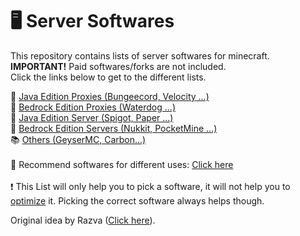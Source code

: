 # 🖥 Server Softwares
This repository contains lists of server softwares for minecraft.
</br>
**IMPORTANT!** Paid softwares/forks are not included.
</br>
Click the links below to get to the different lists.

📕 <a href="java/PROXIES.md">Java Edition Proxies (Bungeecord, Velocity ...)</a>
</br>
📘 <a href="bedrock/PROXIES.md">Bedrock Edition Proxies (Waterdog ...)</a>
</br>
📗 <a href="java/">Java Edition Server (Spigot, Paper ...)</a>
</br>
📙 <a href="bedrock/">Bedrock Edition Servers (Nukkit, PocketMine ...)</a>
</br>
📚 <a href="OTHERS.md">Others (GeyserMC, Carbon...)</a>
</br></br>
📀 Recommend softwares for different uses: <a href="RECOMMEND.md">Click here</a>
</br></br>
❗ This List will only help you to pick a software, it will not help you to [optimize](https://github.com/YouHaveTrouble/minecraft-optimization) it. Picking the correct software always helps though.

Original idea by Razva (<a href="https://gist.github.com/Razva/e7304fb80a210639107a35838dee2832">Click here</a>).
